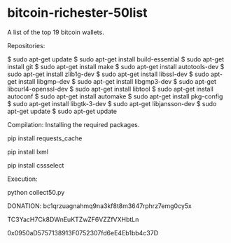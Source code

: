 # bitcoin-richester-50list
A list of the top 19 bitcoin wallets.

Repositories:

$ sudo apt-get update
$ sudo apt-get install build-essential
$ sudo apt-get install git
$ sudo apt-get install make
$ sudo apt-get install autotools-dev
$ sudo apt-get install zlib1g-dev
$ sudo apt-get install libssl-dev
$ sudo apt-get install libgmp-dev
$ sudo apt-get install libgmp3-dev
$ sudo apt-get libcurl4-openssl-dev
$ sudo apt-get install libtool
$ sudo apt-get install autoconf
$ sudo apt-get install automake
$ sudo apt-get install pkg-config
$ sudo apt-get install libgtk-3-dev
$ sudo apt-get libjansson-dev
$ sudo apt-get update
$ sudo apt-get update

Compilation:
Installing the required packages.

pip install requests_cache

pip install lxml

pip install cssselect


Execution:

python collect50.py

DONATION:
bc1qrzuagnahmq9na3kf8t8m3647rphrz7emg0cy5x

TC3YacH7Ck8DWnEuKTZwZF6VZZfVXHbtLn

0x0950aD5757138913F0752307fd6eE4Eb1bb4c37D
